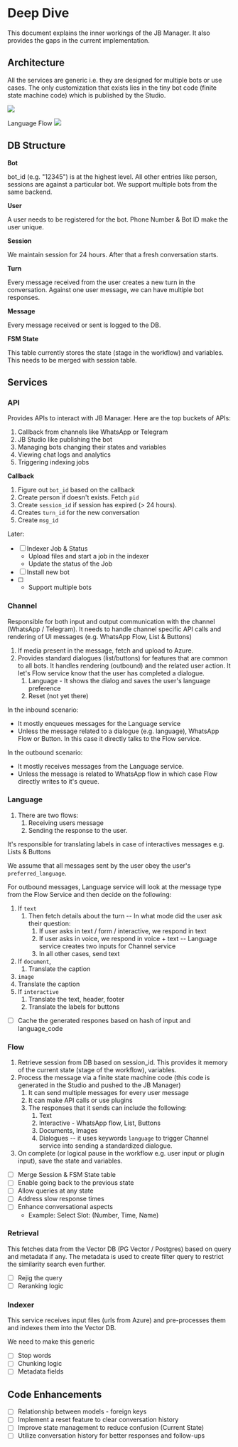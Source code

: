 # Deep Dive

This document explains the inner workings of the JB Manager. It also provides the gaps in the current implementation.

## Architecture

All the services are generic i.e. they are designed for multiple bots or use cases. The only customization that exists lies in the tiny bot code (finite state machine code) which is published by the Studio.

![](assets/jb-architecture.png)

Language Flow
![](assets/language%20flow.png)


## DB Structure

**Bot**

bot_id (e.g. "12345") is at the highest level. All other entries like person, sessions are against a particular bot. We support multiple bots from the same backend.

**User**

A user needs to be registered for the bot. Phone Number & Bot ID make the user unique.

**Session**

We maintain session for 24 hours. After that a fresh conversation starts.

**Turn**

Every message received from the user creates a new turn in the conversation. Against one user message, we can have multiple bot responses.

**Message**

Every message received or sent is logged to the DB.

**FSM State**

This table currently stores the state (stage in the workflow) and variables. This needs to be merged with session table.

## Services

### API

Provides APIs to interact with JB Manager. Here are the top buckets of APIs:
1. Callback from channels like WhatsApp or Telegram
2. JB Studio like publishing the bot
3. Managing bots changing their states and variables
4. Viewing chat logs and analytics
5. Triggering indexing jobs

**Callback**

1. Figure out `bot_id` based on the callback
2. Create person if doesn't exists. Fetch `pid`
3. Create `session_id` if session has expired (> 24 hours). 
4. Creates `turn_id` for the new conversation
5. Create `msg_id`

Later:
  - [ ] Indexer Job & Status
    - Upload files and start a job in the indexer
    - Update the status of the Job
  - [ ] Install new bot
- [ ] - Support multiple bots

### Channel

Responsible for both input and output communication with the channel (WhatsApp / Telegram). It needs to handle channel specific API calls and rendering of UI messages (e.g. WhatsApp Flow, List & Buttons)

1. If media present in the message, fetch and upload to Azure.
2. Provides standard dialogues (list/buttons) for features that are common to all bots. It handles rendering (outbound) and the related user action. It let's Flow service know that the user has completed a dialogue.
   1. Language - It shows the dialog and saves the user's language preference
   2. Reset (not yet there)

In the inbound scenario:
* It mostly enqueues messages for the Language service
* Unless the message related to a dialogue (e.g. language), WhatsApp Flow or Button. In this case it directly talks to the Flow service.

In the outbound scenario:
* It mostly receives messages from the Language service.
* Unless the message is related to WhatsApp flow in which case Flow directly writes to it's queue.

### Language

1. There are two flows:
   1. Receiving users message
   2. Sending the response to the user.

It's responsible for translating labels in case of interactives messages e.g. Lists & Buttons

We assume that all messages sent by the user obey the user's `preferred_language`.

For outbound messages, Language service will look at the message type from the Flow Service and then decide on the following:
1. If `text`
   1. Then fetch details about the turn -- In what mode did the user ask their question:
      1. If user asks in text / form / interactive, we respond in text
      2. If user asks in voice, we respond in voice + text -- Language service creates two inputs for Channel service
      3. In all other cases, send text
2. If `document`,
   1. Translate the caption
3.  `image`
   1. Translate the caption
5. If `interactive`
   1. Translate the text, header, footer
   2. Translate the labels for buttons

- [ ] Cache the generated respones based on hash of input and language_code

### Flow

1. Retrieve session from DB based on session_id. This provides it memory of the current state (stage of the workflow), variables.
2. Process the message via a finite state machine code (this code is generated in the Studio and pushed to the JB Manager)
   1. It can send multiple messages for every user message
   2. It can make API calls or use plugins
   3. The responses that it sends can include the following:
      1. Text
      2. Interactive - WhatsApp flow, List, Buttons
      3. Documents, Images
      4. Dialogues -- it uses keywords `language` to trigger Channel service into sending a standardized dialogue.
3. On complete (or logical pause in the workflow e.g. user input or plugin input), save the state and variables.
  

- [ ] Merge Session & FSM State table 
- [ ] Enable going back to the previous state
- [ ] Allow queries at any state
- [ ] Address slow response times
- [ ] Enhance conversational aspects
    - Example: Select Slot: (Number, Time, Name)

### Retrieval

This fetches data from the Vector DB (PG Vector / Postgres) based on query and metadata if any. The metadata is used to create filter query to restrict the similarity search even further.

- [ ] Rejig the query
- [ ] Reranking logic

### Indexer 

This service receives input files (urls from Azure) and pre-processes them and indexes them into the Vector DB.

We need to make this generic
- [ ] Stop words
- [ ] Chunking logic
- [ ] Metadata fields

## Code Enhancements

- [ ] Relationship between models - foreign keys
- [ ] Implement a reset feature to clear conversation history
- [ ] Improve state management to reduce confusion (Current State)
- [ ] Utilize conversation history for better responses and follow-ups
